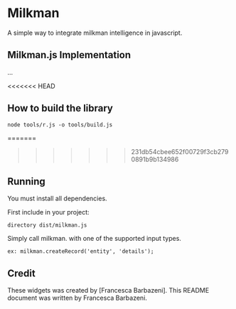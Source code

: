 # Milkman

A simple way to integrate milkman intelligence in javascript.

## Milkman.js Implementation

...

<<<<<<< HEAD
## How to build the library

    node tools/r.js -o tools/build.js

=======
>>>>>>> 231db54cbee652f00729f3cb2790891b9b134986
## Running

You must install all dependencies.

First include in your project:

    directory dist/milkman.js
    
Simply call milkman. with one of the supported input types.

    ex: milkman.createRecord('entity', 'details');

## Credit

These widgets was created by [Francesca Barbazeni].  This README document was written by Francesca Barbazeni.
